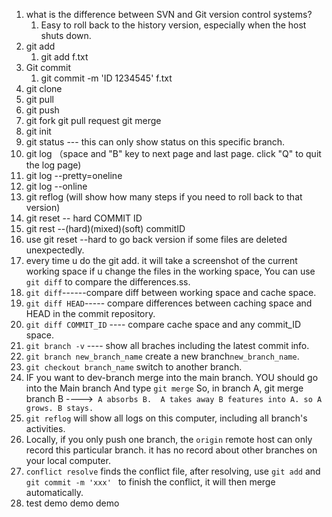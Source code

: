1. what is the difference between SVN and Git version control systems?
   1. Easy to roll back to the history version, especially when the host shuts down.
2. git add
   1. git add f.txt
3. Git commit
   1. git commit -m 'ID 1234545' f.txt
4. git clone
5. git pull
6. git push
7. git fork   git pull request git merge
8. git init
9. git status --- this can only show status on this specific branch.
10. git log （space and "B" key to next page and last page. click "Q" to quit the log page)
11. git log --pretty=oneline
12. git log --online
13. git reflog (will show how many steps if you need to roll back to that version)
14. git reset -- hard COMMIT ID  
15. git rest --(hard)(mixed)(soft) commitID
16. use git reset --hard to go back version if some files are deleted unexpectedly.
17. every time u do the git add. it will take a screenshot of the current working space if u change the files in the working space, You can use `git diff` to compare the differences.ss. 
18. `git diff`------compare diff between working space and cache space.
19. `git diff HEAD`----- compare differences between caching space and  HEAD in the commit repository.
20. `git diff COMMIT_ID`   ---- compare cache space and any commit_ID space.
21. `git branch -v` ---- show all braches including the latest commit info.
22. `git branch new_branch_name` create a new branch`new_branch_name`.
23. `git checkout branch_name` switch to another branch.
24. IF you want to dev-branch merge into the main branch.
    YOU should go into the Main branch And type ` git merge `
        So, in branch A, git merge branch B
        	---->` A absorbs B.  A takes away B features into A. so A grows. B stays.`
25. `git reflog` will show all logs on this computer, including all branch's activities.
26. Locally, if you only push one branch, the `origin` remote host can only record this particular branch. it has no record about other branches on your local computer.
27. `conflict resolve` finds the conflict file, after resolving,  use `git add` and `git commit -m 'xxx' ` to finish the conflict, it will then merge automatically.
28. test demo demo demo


​    

​    